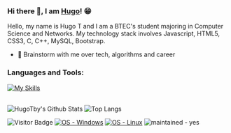### Hi there 👋, I am [Hugo](https://HugoTby.github.io/)! 😁

Hello, my name is Hugo T and I am a BTEC's student majoring in Computer Science and Networks. My technology stack involves Javascript, HTML5, CSS3, C, C++, MySQL, Bootstrap.

- 💬 Brainstorm with me over tech, algorithms and career

### Languages and Tools:

[![My Skills](https://skillicons.dev/icons?i=html,css,js,c,cpp,java,git,github,wordpress)](https://skillicons.dev)
<br />
<br />

![HugoTby's Github Stats](https://github-readme-stats.vercel.app/api?username=HugoTby&theme=dark&show_icons=true)
![Top Langs](https://github-readme-stats.vercel.app/api/top-langs/?username=HugoTby&theme=dark&hide=TeX&layout=compact)


![Visitor Badge](https://visitor-badge.laobi.icu/badge?page_id=HugoTby.HugoTby)
[![OS - Windows](https://img.shields.io/badge/OS-Windows-blue?logo=windows&logoColor=white)](https://www.microsoft.com/ "Go to Microsoft homepage")
[![OS - Linux](https://img.shields.io/badge/OS-Linux-blue?logo=linux&logoColor=white)](https://www.linux.org/ "Go to Linux homepage")
![maintained - yes](https://img.shields.io/badge/betagames-CEO-blue)
